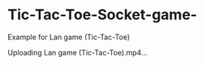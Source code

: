 # Tic-Tac-Toe-Socket-game-


Example for Lan game (Tic-Tac-Toe)



Uploading Lan game (Tic-Tac-Toe).mp4…
